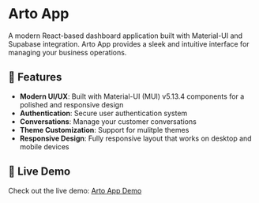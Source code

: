 # Arto App

A modern React-based dashboard application built with Material-UI and Supabase integration. Arto App provides a sleek and intuitive interface for managing your business operations.

## 🌟 Features

- **Modern UI/UX**: Built with Material-UI (MUI) v5.13.4 components for a polished and responsive design
- **Authentication**: Secure user authentication system
- **Conversations**: Manage your customer conversations
- **Theme Customization**: Support for mulitple themes
- **Responsive Design**: Fully responsive layout that works on desktop and mobile devices

## 🚀 Live Demo

Check out the live demo: [Arto App Demo](https://brendan-carikas.github.io/artoproto)

